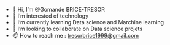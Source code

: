 - 👋 Hi, I’m @Gomande BRICE-TRESOR
- 👀 I’m interested of technology
- 🌱 I’m currently learning Data science and Marchine learning
- 💞️ I’m looking to collaborate on Data science projets
- 📫 How to reach me : tresorbrice1999@gmail.com
